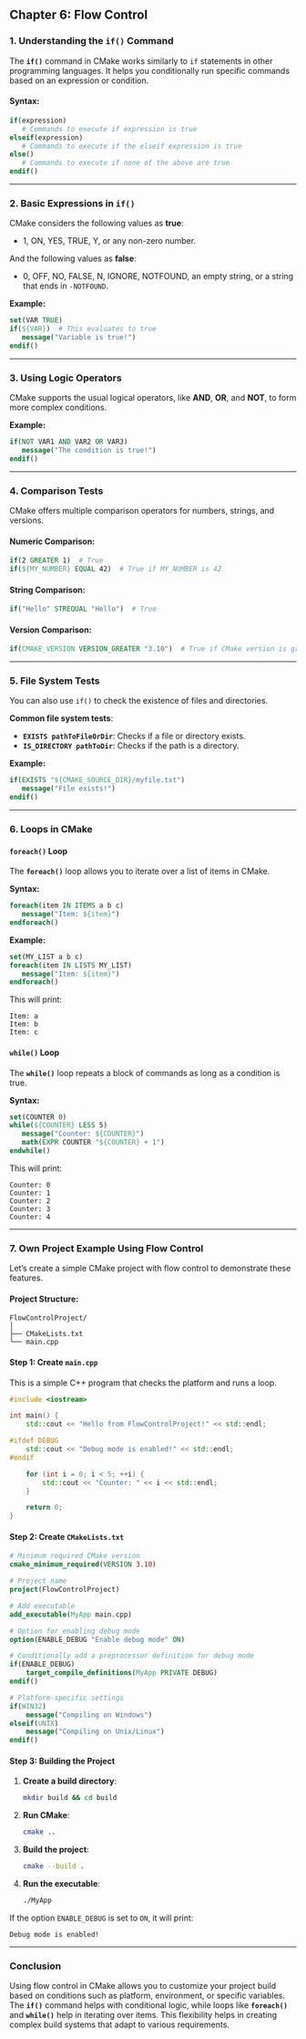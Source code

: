 ## **Chapter 6: Flow Control** 

### 1. **Understanding the `if()` Command**

The **`if()`** command in CMake works similarly to `if` statements in other programming languages. It helps you conditionally run specific commands based on an expression or condition.

#### Syntax:
```cmake
if(expression)
   # Commands to execute if expression is true
elseif(expression)
   # Commands to execute if the elseif expression is true
else()
   # Commands to execute if none of the above are true
endif()
```

---

### 2. **Basic Expressions in `if()`**

CMake considers the following values as **true**:
- 1, ON, YES, TRUE, Y, or any non-zero number.

And the following values as **false**:
- 0, OFF, NO, FALSE, N, IGNORE, NOTFOUND, an empty string, or a string that ends in `-NOTFOUND`.

**Example:**

```cmake
set(VAR TRUE)
if(${VAR})  # This evaluates to true
   message("Variable is true!")
endif()
```

---

### 3. **Using Logic Operators**

CMake supports the usual logical operators, like **AND**, **OR**, and **NOT**, to form more complex conditions.

**Example:**

```cmake
if(NOT VAR1 AND VAR2 OR VAR3)
   message("The condition is true!")
endif()
```

---

### 4. **Comparison Tests**

CMake offers multiple comparison operators for numbers, strings, and versions.

#### Numeric Comparison:
```cmake
if(2 GREATER 1)  # True
if(${MY_NUMBER} EQUAL 42)  # True if MY_NUMBER is 42
```

#### String Comparison:
```cmake
if("Hello" STREQUAL "Hello")  # True
```

#### Version Comparison:
```cmake
if(CMAKE_VERSION VERSION_GREATER "3.10")  # True if CMake version is greater than 3.10
```

---

### 5. **File System Tests**

You can also use `if()` to check the existence of files and directories.

**Common file system tests**:
- **`EXISTS pathToFileOrDir`**: Checks if a file or directory exists.
- **`IS_DIRECTORY pathToDir`**: Checks if the path is a directory.

**Example:**
```cmake
if(EXISTS "${CMAKE_SOURCE_DIR}/myfile.txt")
   message("File exists!")
endif()
```

---

### 6. **Loops in CMake**

#### **`foreach()` Loop**

The **`foreach()`** loop allows you to iterate over a list of items in CMake.

**Syntax:**
```cmake
foreach(item IN ITEMS a b c)
   message("Item: ${item}")
endforeach()
```

**Example:**
```cmake
set(MY_LIST a b c)
foreach(item IN LISTS MY_LIST)
   message("Item: ${item}")
endforeach()
```

This will print:
```
Item: a
Item: b
Item: c
```

#### **`while()` Loop**

The **`while()`** loop repeats a block of commands as long as a condition is true.

**Syntax:**
```cmake
set(COUNTER 0)
while(${COUNTER} LESS 5)
   message("Counter: ${COUNTER}")
   math(EXPR COUNTER "${COUNTER} + 1")
endwhile()
```

This will print:
```
Counter: 0
Counter: 1
Counter: 2
Counter: 3
Counter: 4
```

---

### 7. **Own Project Example Using Flow Control**

Let’s create a simple CMake project with flow control to demonstrate these features.

#### **Project Structure:**
```
FlowControlProject/
│
├── CMakeLists.txt
└── main.cpp
```

#### **Step 1: Create `main.cpp`**

This is a simple C++ program that checks the platform and runs a loop.

```cpp
#include <iostream>

int main() {
    std::cout << "Hello from FlowControlProject!" << std::endl;

#ifdef DEBUG
    std::cout << "Debug mode is enabled!" << std::endl;
#endif

    for (int i = 0; i < 5; ++i) {
        std::cout << "Counter: " << i << std::endl;
    }

    return 0;
}
```

#### **Step 2: Create `CMakeLists.txt`**

```cmake
# Minimum required CMake version
cmake_minimum_required(VERSION 3.10)

# Project name
project(FlowControlProject)

# Add executable
add_executable(MyApp main.cpp)

# Option for enabling debug mode
option(ENABLE_DEBUG "Enable debug mode" ON)

# Conditionally add a preprocessor definition for debug mode
if(ENABLE_DEBUG)
    target_compile_definitions(MyApp PRIVATE DEBUG)
endif()

# Platform-specific settings
if(WIN32)
    message("Compiling on Windows")
elseif(UNIX)
    message("Compiling on Unix/Linux")
endif()
```

#### **Step 3: Building the Project**

1. **Create a build directory**:
   ```bash
   mkdir build && cd build
   ```

2. **Run CMake**:
   ```bash
   cmake ..
   ```

3. **Build the project**:
   ```bash
   cmake --build .
   ```

4. **Run the executable**:
   ```bash
   ./MyApp
   ```

If the option `ENABLE_DEBUG` is set to `ON`, it will print:
```
Debug mode is enabled!
```

---

### **Conclusion**

Using flow control in CMake allows you to customize your project build based on conditions such as platform, environment, or specific variables. The **`if()`** command helps with conditional logic, while loops like **`foreach()`** and **`while()`** help in iterating over items. This flexibility helps in creating complex build systems that adapt to various requirements.
